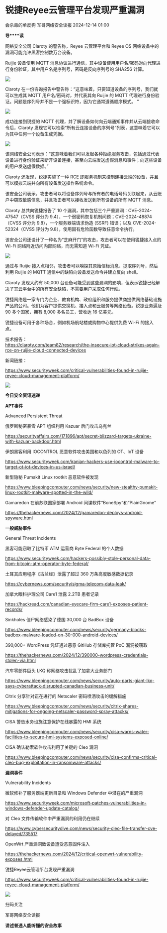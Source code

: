 #  锐捷Reyee云管理平台发现严重漏洞   
会杀毒的单反狗  军哥网络安全读报   2024-12-14 01:00  
  
**导****读**  
  
  
  
网络安全公司 Claroty 的警告称，Reyee 云管理平台和 Reyee OS 网络设备中的漏洞可能允许黑客控制数万台设备。  
  
  
Ruijie 设备使用 MQTT 消息协议进行通信，其中设备使用用户名/密码对向代理进行身份验证，其中用户名是序列号，密码是反向序列号的 SHA256 计算。  
  
![](https://mmbiz.qpic.cn/mmbiz_png/AnRWZJZfVaFTEcTKicyLYxAzkewKP0nZYW0azOZcynymNkOibmfskLPkbB810OSkTfvzibz08HQXdu3JpRKribKOZQ/640?wx_fmt=png&from=appmsg "")  
  
  
Claroty 在一份咨询报告中警告称：“这意味着，只要知道设备的序列号，我们就可以生成其 MQTT 用户名/密码对，并代表其向 Ruijie 的 MQTT 代理进行身份验证。问题是序列号并不是一个强标识符，因为它通常遵循顺序模式。 ”  
  
![](https://mmbiz.qpic.cn/mmbiz_png/AnRWZJZfVaFTEcTKicyLYxAzkewKP0nZYAt19MSJXujyarf2Uc5iaL6nHQWv2dbdXz5Jast5TKgh6KKHIAdylkNw/640?wx_fmt=png&from=appmsg "")  
  
  
成功连接到锐捷的 MQTT 代理，并了解设备如何向云端通知事件并从云端接收命令后，Claroty 发现它可以检索“所有云连接设备的序列号”列表，这意味着它可以为其中任何一个设备生成凭据。  
  
![](https://mmbiz.qpic.cn/mmbiz_png/AnRWZJZfVaFTEcTKicyLYxAzkewKP0nZY55Tq1p56sjs5iaSzW1ib7ZxCv8SCghld4lG9QKnU4KHNZOgbYL4gze4Q/640?wx_fmt=png&from=appmsg "")  
  
  
该网络安全公司表示：“这意味着我们可以发起各种拒绝服务攻击，包括通过代表设备进行身份验证来断开设备连接，甚至向云端发送虚假消息和事件；向这些设备的用户发送虚假数据。”  
  
  
Claroty 还发现，锐捷实施了一种 RCE 即服务机制来控制连接云端的设备，并且可以模拟云端并向所有设备发送操作系统命令。  
  
  
该安全公司表示，攻击者可以将设备序列号与所有者的电话号码关联起来，从云账户中窃取敏感信息，并且攻击者可以接收发送到所有设备的所有 MQTT 消息。  
  
  
Claroty 总共向锐捷报告了 10 个漏洞，其中包括三个严重漏洞：CVE-2024-47547（CVSS 评分为 9.4），一个弱密码恢复机制问题；CVE-2024-48874（CVSS 评分为 9.8），一个服务器端请求伪造 (SSRF) 错误；以及 CVE-2024-52324（CVSS 评分为 9.8），使用固有危险函数导致任意命令执行。  
  
  
该安全公司还设计了一种名为“芝麻开门”的攻击，攻击者可以在使用锐捷接入点的 Wi-Fi 网络附近访问内部网络，而无需知道 Wi-Fi 凭证。  
  
![](https://mmbiz.qpic.cn/mmbiz_png/AnRWZJZfVaFTEcTKicyLYxAzkewKP0nZYRIkfKK38lP4118GzZSUhyLUa6wmqYvWL5xghPpDeG8DJPYksRL0eZA/640?wx_fmt=png&from=appmsg "")  
  
  
通过与 Ruijie 接入点相邻，攻击者可以嗅探其原始信标消息、提取序列号，然后利用 Ruijie 的 MQTT 通信中的缺陷向设备发送命令并建立反向 shell。  
  
  
Claroty 发现大约有 50,000 台设备可能受到这些漏洞的影响，但表示锐捷已经解决了其云平台中的所有安全缺陷，不需要用户采取任何行动。  
  
  
锐捷网络是一家专门为企业、教育机构、政府组织和服务提供商提供网络基础设施产品的公司。他们为客户提供交换机、接入点和云服务等网络设备。锐捷业务遍及 90 多个国家，拥有 8,000 多名员工，营收达 16 亿美元。  
  
  
锐捷设备可用于各种场合，例如机场航站楼或购物中心提供免费 Wi-Fi 的接入点。  
  
  
技术报告：  
https://claroty.com/team82/research/the-insecure-iot-cloud-strikes-again-rce-on-ruijie-cloud-connected-devices  
  
  
新闻链接：  
  
https://www.securityweek.com/critical-vulnerabilities-found-in-ruijie-reyee-cloud-management-platform/  
  
![](https://mmbiz.qpic.cn/mmbiz_svg/McYMgia19V0WHlibFPFtGclHY120OMhgwDUwJeU5D8KY3nARGC1mBpGMlExuV3bibicibJqMzAHnDDlNa5SZaUeib46xSzdeKIzoJA/640?wx_fmt=svg "")  
  
**今日安全资讯速递**  
  
  
  
**APT事件**  
  
  
Advanced Persistent Threat  
  
俄罗斯秘密暴雪 APT 组织利用 Kazuar 后门攻击乌克兰  
  
https://securityaffairs.com/171896/apt/secret-blizzard-targets-ukraine-with-kazuar-backdoor.html  
  
  
伊朗黑客利用 IOCONTROL 恶意软件攻击美国和以色列的 OT、IoT 设备  
  
https://www.securityweek.com/iranian-hackers-use-iocontrol-malware-to-target-ot-iot-devices-in-us-israel/  
  
  
新型隐秘 Pumakit Linux rootkit 恶意软件被发现  
  
https://www.bleepingcomputer.com/news/security/new-stealthy-pumakit-linux-rootkit-malware-spotted-in-the-wild/  
  
  
Gamaredon 在前苏联国家部署 Android 间谍软件“BoneSpy”和“PlainGnome”  
  
https://thehackernews.com/2024/12/gamaredon-deploys-android-spyware.html  
  
  
**一般威胁事件**  
  
  
General Threat Incidents  
  
黑客可能窃取了比特币 ATM 运营商 Byte Federal 的个人数据  
  
https://www.securityweek.com/hackers-possibly-stole-personal-data-from-bitcoin-atm-operator-byte-federal/  
  
  
土耳其应用程序《古兰经》泄露了超过 360 万条高度敏感数据记录  
  
https://cybernews.com/security/sigma-telecom-data-leak/  
  
  
加拿大眼科护理公司 Care1 泄露 2.2TB 患者记录  
  
https://hackread.com/canadian-eyecare-firm-care1-exposes-patient-records/  
  
  
Sinkholes 僵尸网络感染了德国 30,000 台 BadBox 设备  
  
https://www.bleepingcomputer.com/news/security/germany-blocks-badbox-malware-loaded-on-30-000-android-devices/  
  
  
390,000+ WordPress 凭证通过恶意 GitHub 存储库托管 PoC 漏洞被窃取  
  
https://thehackernews.com/2024/12/390000-wordpress-credentials-stolen-via.html  
  
  
汽车零部件巨头 LKQ 称网络攻击扰乱了加拿大业务部门  
  
https://www.bleepingcomputer.com/news/security/auto-parts-giant-lkq-says-cyberattack-disrupted-canadian-business-unit/  
  
  
Citrix 分享针对正在进行的 Netscaler 密码喷洒攻击的缓解措施  
  
https://www.bleepingcomputer.com/news/security/citrix-shares-mitigations-for-ongoing-netscaler-password-spray-attacks/  
  
  
CISA 警告水务设施注意保护在线暴露的 HMI 系统  
  
https://www.bleepingcomputer.com/news/security/cisa-warns-water-facilities-to-secure-hmi-systems-exposed-online/  
  
  
CISA 确认勒索软件攻击利用了关键的 Cleo 漏洞  
  
https://www.bleepingcomputer.com/news/security/cisa-confirms-critical-cleo-bug-exploitation-in-ransomware-attacks/  
  
  
**漏洞事件**  
  
  
Vulnerability Incidents  
  
微软修补了服务器端更新目录和 Windows Defender 中潜在的严重漏洞  
  
https://www.securityweek.com/microsoft-patches-vulnerabilities-in-windows-defender-update-catalog/  
  
  
对 Cleo 文件传输软件中严重漏洞的利用仍在继续  
  
https://www.cybersecuritydive.com/news/security-cleo-file-transfer-cve-delayed/735517  
  
  
OpenWrt 严重漏洞致设备遭受恶意固件注入  
  
https://thehackernews.com/2024/12/critical-openwrt-vulnerability-exposes.html  
  
  
锐捷Reyee云管理平台发现严重漏洞  
  
https://www.securityweek.com/critical-vulnerabilities-found-in-ruijie-reyee-cloud-management-platform/  
  
![](https://mmbiz.qpic.cn/mmbiz_jpg/AnRWZJZfVaGC3gsJClsh4Fia0icylyBEnBywibdbkrLLzmpibfdnf5wNYzEUq2GpzfedMKUjlLJQ4uwxAFWLzHhPFQ/640?wx_fmt=jpeg "")  
  
扫码关注  
  
军哥网络安全读报  
  
**讲述普通人能听懂的安全故事**  
  
